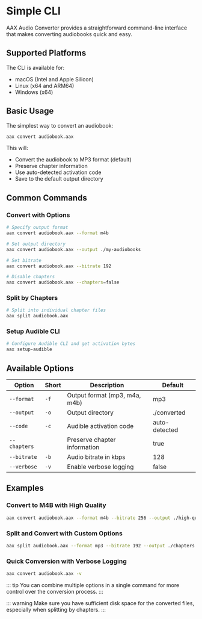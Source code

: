 # Simple CLI

AAX Audio Converter provides a straightforward command-line interface that makes converting audiobooks quick and easy.

## Supported Platforms

The CLI is available for:

- macOS (Intel and Apple Silicon)
- Linux (x64 and ARM64)
- Windows (x64)

## Basic Usage

The simplest way to convert an audiobook:

```bash
aax convert audiobook.aax
```

This will:

- Convert the audiobook to MP3 format (default)
- Preserve chapter information
- Use auto-detected activation code
- Save to the default output directory

## Common Commands

### Convert with Options

```bash
# Specify output format
aax convert audiobook.aax --format m4b

# Set output directory
aax convert audiobook.aax --output ./my-audiobooks

# Set bitrate
aax convert audiobook.aax --bitrate 192

# Disable chapters
aax convert audiobook.aax --chapters=false
```

### Split by Chapters

```bash
# Split into individual chapter files
aax split audiobook.aax
```

### Setup Audible CLI

```bash
# Configure Audible CLI and get activation bytes
aax setup-audible
```

## Available Options

| Option | Short | Description | Default |
|--------|-------|-------------|---------|
| `--format` | `-f` | Output format (mp3, m4a, m4b) | mp3 |
| `--output` | `-o` | Output directory | ./converted |
| `--code` | `-c` | Audible activation code | auto-detected |
| `--chapters` | | Preserve chapter information | true |
| `--bitrate` | `-b` | Audio bitrate in kbps | 128 |
| `--verbose` | `-v` | Enable verbose logging | false |

## Examples

### Convert to M4B with High Quality

```bash
aax convert audiobook.aax --format m4b --bitrate 256 --output ./high-quality
```

### Split and Convert with Custom Options

```bash
aax split audiobook.aax --format mp3 --bitrate 192 --output ./chapters
```

### Quick Conversion with Verbose Logging

```bash
aax convert audiobook.aax -v
```

::: tip
You can combine multiple options in a single command for more control over the conversion process.
:::

::: warning
Make sure you have sufficient disk space for the converted files, especially when splitting by chapters.
:::
